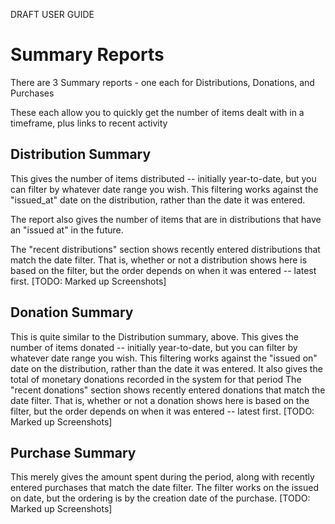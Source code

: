 DRAFT USER GUIDE
# Summary Reports

There are 3 Summary reports - one each for Distributions, Donations, and Purchases

These each allow you to quickly get the number of items dealt with in a timeframe, plus links to recent activity

## Distribution Summary
This gives the number of items distributed -- initially year-to-date, but you can filter by whatever date range you wish.  This filtering works against the "issued_at" date on the distribution, rather than the date it was entered. 

The report also gives the number of items that are in distributions that have an "issued at" in the future.

The "recent distributions" section shows recently entered distributions that match the date filter.   That is,  whether or not a distribution shows here is based on the filter,  but the order depends on when it was entered -- latest first.
[TODO: Marked up Screenshots]

## Donation Summary
This is quite similar to the Distribution summary, above.
This gives the number of items donated -- initially year-to-date, but you can filter by whatever date range you wish.  This filtering works against the "issued on" date on the distribution, rather than the date it was entered.
It also gives the total of monetary donations recorded in the system for that period
The "recent donations" section shows recently entered donations that match the date filter.   That is,  whether or not a donation shows here is based on the filter,  but the order depends on when it was entered -- latest first.
[TODO: Marked up Screenshots]

## Purchase Summary
This merely gives the amount spent during the period, along with recently entered purchases that match the date filter.  The filter works on the issued on date, but the ordering is by the creation date of the purchase.
[TODO: Marked up Screenshots]
